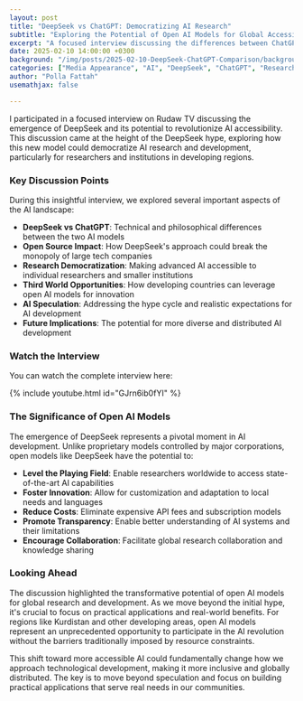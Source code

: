 ```yaml
---
layout: post
title: "DeepSeek vs ChatGPT: Democratizing AI Research"
subtitle: "Exploring the Potential of Open AI Models for Global Accessibility"
excerpt: "A focused interview discussing the differences between ChatGPT and DeepSeek, and how open AI models can democratize research and development for third-world countries"
date: 2025-02-10 14:00:00 +0300
background: "/img/posts/2025-02-10-DeepSeek-ChatGPT-Comparison/background.jpg"
categories: ["Media Appearance", "AI", "DeepSeek", "ChatGPT", "Research"]
author: "Polla Fattah"
usemathjax: false

---
```


<style>
.embed-container {
  position: relative;
  padding-bottom: 56.25%;
  height: 0;
  overflow: hidden;
  max-width: 100%;
}
.embed-container iframe {
  position: absolute;
  top: 0;
  left: 0;
  width: 100%;
  height: 100%;
}
</style>

I participated in a focused interview on Rudaw TV discussing the emergence of DeepSeek and its potential to revolutionize AI accessibility. This discussion came at the height of the DeepSeek hype, exploring how this new model could democratize AI research and development, particularly for researchers and institutions in developing regions.

### Key Discussion Points

During this insightful interview, we explored several important aspects of the AI landscape:

- **DeepSeek vs ChatGPT**: Technical and philosophical differences between the two AI models
- **Open Source Impact**: How DeepSeek's approach could break the monopoly of large tech companies
- **Research Democratization**: Making advanced AI accessible to individual researchers and smaller institutions
- **Third World Opportunities**: How developing countries can leverage open AI models for innovation
- **AI Speculation**: Addressing the hype cycle and realistic expectations for AI development
- **Future Implications**: The potential for more diverse and distributed AI development

### Watch the Interview

You can watch the complete interview here:

{% include youtube.html id="GJrn6ib0fYI" %}

### The Significance of Open AI Models

The emergence of DeepSeek represents a pivotal moment in AI development. Unlike proprietary models controlled by major corporations, open models like DeepSeek have the potential to:

- **Level the Playing Field**: Enable researchers worldwide to access state-of-the-art AI capabilities
- **Foster Innovation**: Allow for customization and adaptation to local needs and languages
- **Reduce Costs**: Eliminate expensive API fees and subscription models
- **Promote Transparency**: Enable better understanding of AI systems and their limitations
- **Encourage Collaboration**: Facilitate global research collaboration and knowledge sharing

### Looking Ahead

The discussion highlighted the transformative potential of open AI models for global research and development. As we move beyond the initial hype, it's crucial to focus on practical applications and real-world benefits. For regions like Kurdistan and other developing areas, open AI models represent an unprecedented opportunity to participate in the AI revolution without the barriers traditionally imposed by resource constraints.

This shift toward more accessible AI could fundamentally change how we approach technological development, making it more inclusive and globally distributed. The key is to move beyond speculation and focus on building practical applications that serve real needs in our communities.